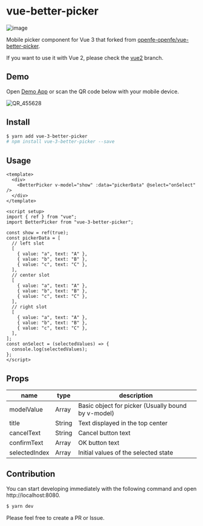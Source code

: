 # vue-better-picker

![image](https://user-images.githubusercontent.com/16274215/150684460-256048c4-fce5-4550-88b8-ee0f1060e07d.png)

Mobile picker component for Vue 3 that forked from [openfe-openfe/vue-better-picker](https://github.com/openfe-openfe/vue-better-picker).

If you want to use it with Vue 2, please check the [vue2](https://github.com/s-sasaki-0529/vue-better-picker/tree/vue2) branch.

## Demo

Open [Demo App](https://vue-3-better-picker.netlify.app/) or scan the QR code below with your mobile device.

![QR_455628](https://user-images.githubusercontent.com/16274215/151659196-03d134aa-6915-4694-bee9-f7a02c13e810.png)

## Install

```bash
$ yarn add vue-3-better-picker
# npm install vue-3-better-picker --save
```

## Usage

```vue
<template>
  <div>
    <BetterPicker v-model="show" :data="pickerData" @select="onSelect" />
  </div>
</template>

<script setup>
import { ref } from "vue";
import BetterPicker from "vue-3-better-picker";

const show = ref(true);
const pickerData = [
  // left slot
  [
    { value: "a", text: "A" },
    { value: "b", text: "B" },
    { value: "c", text: "C" },
  ],
  // center slot
  [
    { value: "a", text: "A" },
    { value: "b", text: "B" },
    { value: "c", text: "C" },
  ],
  // right slot
  [
    { value: "a", text: "A" },
    { value: "b", text: "B" },
    { value: "c", text: "C" },
  ],
];
const onSelect = (selectedValues) => {
  console.log(selectedValues);
};
</script>
```

## Props

|name|type|description|
|---|---|---|
|modelValue|Array|Basic object for picker (Usually bound by v-model)|
|title|String|Text displayed in the top center|
|cancelText|String|Cancel button text|
|confirmText|Array|OK button text|
|selectedIndex|Array|Initial values of the selected state|

## Contribution

You can start developing immediately with the following command and open http://localhost:8080.

```bash
$ yarn dev
```

Please feel free to create a PR or Issue.
